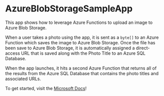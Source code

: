 # AzureBlobStorageSampleApp
This app shows how to leverage Azure Functions to upload an image to Azure Blob Storage. 

When a user takes a photo using the app, it is sent as a `byte[]` to an Azure Function which saves the image to Azure Blob Storage. Once the file has been save to Azure Blob Storage, it is automatically assigned a direct-access URL that is saved along with the Photo Title to an Azure SQL Database.

When the app launches, it hits a second Azure Function that returns all of the results from the Azure SQL Database that contains the photo titles and associated URLs.

To get started, visit the [Microsoft Docs](https://aka.ms/B5frc5)!
